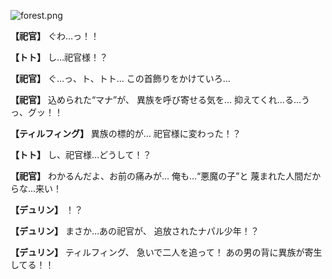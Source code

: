 
![forest.png](../images/backgrounds/forest.png)

**【祀官】**
ぐわ…っ！！

**【トト】**
し…祀官様！？

**【祀官】**
ぐ…っ、ト、トト…
この首飾りをかけていろ…

**【祀官】**
込められた“マナ”が、
異族を呼び寄せる気を…
抑えてくれ…る…うっ、グッ！！

**【ティルフィング】**
異族の標的が…
祀官様に変わった！？

**【トト】**
し、祀官様…どうして！？

**【祀官】**
わかるんだよ、お前の痛みが…
俺も…“悪魔の子”と
蔑まれた人間だからな…来い！

**【デュリン】**
！？

**【デュリン】**
まさか…あの祀官が、
追放されたナパル少年！？

**【デュリン】**
ティルフィング、
急いで二人を追って！
あの男の背に異族が寄生してる！！